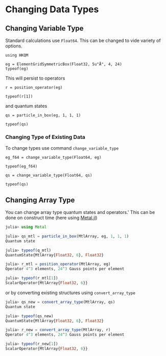 # Changing Data Types

## Changing Variable Type

Standard calculations use `Float64`. This can be changed to vide variety of options.

```@example f32
using HKQM

eg = ElementGridSymmetricBox(Float32, 5u"Å", 4, 24)
typeof(eg)
```

This will persist to operators

```@example f32
r = position_operator(eg)

typeof(r[1])
```

and quantum states

```@example f32
qs = particle_in_box(eg, 1, 1, 1)

typeof(qs)
```

### Changing Type of Existing Data

To change types use command `change_variable_type`

```@example f32
eg_f64 = change_variable_type(Float64, eg)

typeof(eg_f64)
```

```@example f32
qs = change_variable_type(Float64, qs)

typeof(qs)
```

## Changing Array Type

You can change array type quantum states and operators.'
This can be done on construct time
(here using [Metal.jl](https://github.com/JuliaGPU/Metal.jl))

```julia
julia> using Metal

julia> qs_mtl = particle_in_box(MtlArray, eg, 1, 1, 1)
Quantum state

julia> typeof(q_mtl)
QuantumState{MtlArray{Float32, 6}, Float32}

julia> r_mtl = position_operator(MtlArray, eg)
Operator 4^3 elements, 24^3 Gauss points per element

julia> typeof(r_mtl[1])
ScalarOperator{MtlArray{Float32, 6}}
```

or by converting existing structures using `convert_array_type`

```julia
julia> qs_new = convert_array_type(MtlArray, qs)
Quantum state

julia> typeof(qs_new)
QuantumState{MtlArray{Float32, 6}, Float32}

julia> r_new = convert_array_type(MtlArray, r)
Operator 4^3 elements, 24^3 Gauss points per element

julia> typeof(r_new[1])
ScalarOperator{MtlArray{Float32, 6}}
```
